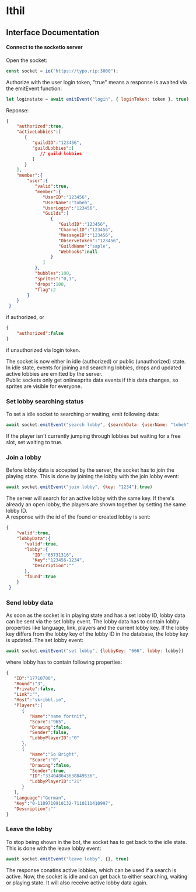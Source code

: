 # Ithil

## Interface Documentation
#### Connect to the socketio server
Open the socket:
```js
const socket = io("https://typo.rip:3000");
```
Authorize with the user login token, "true" means a response is awaited via the emitEvent function:
```js
let loginstate = await emitEvent("login", { loginToken: token }, true);
```
Reponse:
```json
{
    "authorized":true,
    "activeLobbies":[
       {
          "guildID":"123456",
          "guildLobbies":[
             // guild lobbies
          ]
       }
    ],
    "member":{
        "user":{
           "valid":true,
           "member":{
              "UserID":"123456",
              "UserName":"tobeh",
              "UserLogin":"123456",
              "Guilds":[
                 {
                    "GuildID":"123456",
                    "ChannelID":"123456",
                    "MessageID":"123456",
                    "ObserveToken":"123456",
                    "GuildName":"saple",
                    "Webhooks":null
                 }
              ]
           },
           "bubbles":100,
           "sprites":"0,1",
           "drops":100,
           "flag":2
        }
    }
 }
```
if authorized, or 
```json
{
    "authorized":false
}
```
if unauthorized via login token.  

The socket is now either in idle (authorized) or public (unauthorized) state.  
In idle state, events for joining and searching lobbies, drops and updated active lobbies are emitted by the server.  
Public sockets only get onlinesprite data events if this data changes, so sprites are visible for everyone.
### Set lobby searching status 
To set a idle socket to searching or waiting, emit following data:
```js
await socket.emitEvent("search lobby", {searchData: {userName: "tobeh", waiting: false}}) 
```
If the player isn't currently jumping through lobbies but waiting for a free slot, set waiting to true.
### Join a lobby
Before lobby data is accepted by the server, the socket has to join the playing state.
This is done by joining the lobby with the join lobby event:
```js
await socket.emitEvent("join lobby", {key: "1234"},true) 
```
The server will search for an active lobby with the same key. If there's already an open lobby, the players are shown together by setting the same lobby ID.  
A response with the id of the found or created lobby is sent:
```json
{
    "valid":true,
    "lobbyData":{
       "valid":true,
       "lobby":{
          "ID":"65731316",
          "Key":"123456-1234",
          "Description":""
       },
       "found":true
    }
 }
```
### Send lobby data
As soon as the socket is in playing state and has a set lobby ID, lobby data can be sent via the set lobby event.
The lobby data has to contain lobby properties like language, link, players and the current lobby key.
If the lobby key differs from the lobby key of the lobby ID in the database, the lobby key is updated.
The set lobby event:
```js
await socket.emitEvent("set lobby", {lobbyKey: "666", lobby: lobby}) 
```
where lobby has to contain following properties:
```json
{
   "ID":"17710700",
   "Round":"3",
   "Private":false,
   "Link":"",
   "Host":"skribbl.io",
   "Players":[
      {
         "Name":"name fortnit",
         "Score":"965",
         "Drawing":false,
         "Sender":false,
         "LobbyPlayerID":"0"
      },
      {
         "Name":"So Bright",
         "Score":"0",
         "Drawing":false,
         "Sender":true,
         "ID":"334048043638849536",
         "LobbyPlayerID":"21"
      }
   ],
   "Language":"German",
   "Key":"0-1109710910132-7110111410997",
   "Description":""
}
```
### Leave the lobby
To stop being shown in the bot, the socket has to get back to the idle state.
This is done with the leave lobby event:
```js
await socket.emitEvent("leave lobby", {}, true) 
```
The response conatins active lobbies, which can be used if a search is active.
Now, the socket is idle and can get back to either searching, waiting or playing state.
It will also receive active lobby data again.
